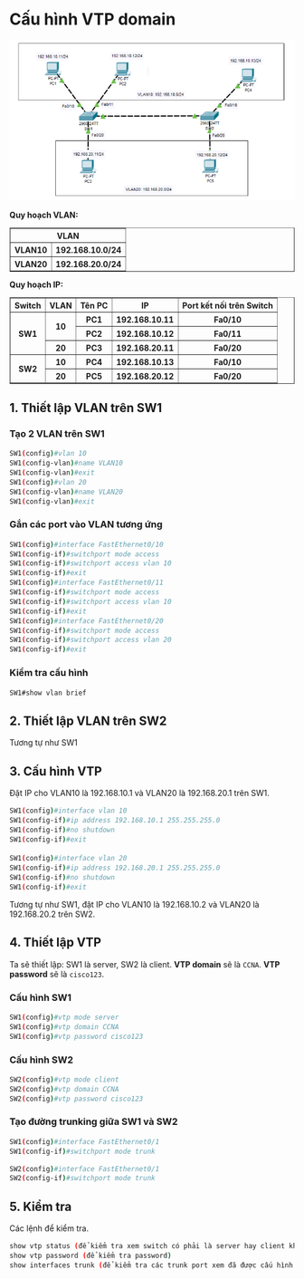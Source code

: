 # Cấu hình VTP domain

![VTP](../images/vtp_cisco.png)

**Quy hoạch VLAN:**

<table border="1">
    <tr>
        <th colspan="2" style="text-align:center;">VLAN</th>
    </tr>
    <tr>
        <th>VLAN10</th>
        <th>192.168.10.0/24 </th>
    </tr>
    <tr>
        <th>VLAN20</th>
        <th>192.168.20.0/24 </th>
    </tr>
</table>

**Quy hoạch IP:**

<table border="1">
  <tr>
    <th>Switch</th>
    <th>VLAN</th>
    <th>Tên PC</th>
    <th>IP</th>
    <th>Port kết nối trên Switch</th>
  </tr>
  <tr>
    <th rowspan="3" style="text-align:center;">SW1</th>
    <th rowspan="2" style="text-align:center;">10</th>
    <th>PC1</th>
    <th>192.168.10.11</th>
    <th>Fa0/10</th>
  </tr>
  <tr>
    <th>PC2</th>
    <th>192.168.10.12</th>
    <th>Fa0/11</th>
  </tr>
  <tr>
    <th style="text-align:center; vertical-align:middle;">20</th>
    <th>PC3</th>
    <th>192.168.20.11</th>
    <th>Fa0/20</th>
  </tr>
  <tr>
    <th rowspan="2" style="text-align:center;">SW2</th>
    <th style="text-align:center;">10</th>
    <th>PC4</th>
    <th>192.168.10.13</th>
    <th>Fa0/10</th>
  </tr>
    <tr>
        <th style="text-align:center;">20</th>
        <th>PC5</th>
        <th>192.168.20.12</th>
        <th>Fa0/20</th>
    </tr>
</table>

## 1. Thiết lập VLAN trên SW1

### Tạo 2 VLAN trên SW1

```bash
SW1(config)#vlan 10
SW1(config-vlan)#name VLAN10
SW1(config-vlan)#exit
SW1(config)#vlan 20
SW1(config-vlan)#name VLAN20
SW1(config-vlan)#exit
```

### Gắn các port vào VLAN tương ứng

```bash
SW1(config)#interface FastEthernet0/10
SW1(config-if)#switchport mode access
SW1(config-if)#switchport access vlan 10
SW1(config-if)#exit
SW1(config)#interface FastEthernet0/11
SW1(config-if)#switchport mode access
SW1(config-if)#switchport access vlan 10
SW1(config-if)#exit
SW1(config)#interface FastEthernet0/20
SW1(config-if)#switchport mode access
SW1(config-if)#switchport access vlan 20
SW1(config-if)#exit
```

### Kiểm tra cấu hình

```bash
SW1#show vlan brief
```

## 2. Thiết lập VLAN trên SW2

Tương tự như SW1

## 3. Cấu hình VTP

Đặt IP cho VLAN10 là 192.168.10.1 và VLAN20 là 192.168.20.1 trên SW1.

```bash
SW1(config)#interface vlan 10
SW1(config-if)#ip address 192.168.10.1 255.255.255.0
SW1(config-if)#no shutdown
SW1(config-if)#exit

SW1(config)#interface vlan 20
SW1(config-if)#ip address 192.168.20.1 255.255.255.0
SW1(config-if)#no shutdown
SW1(config-if)#exit
```

Tương tự như SW1, đặt IP cho VLAN10 là 192.168.10.2 và VLAN20 là 192.168.20.2 trên SW2.

## 4. Thiết lập VTP

Ta sẽ thiết lập: SW1 là server, SW2 là client. **VTP domain** sẽ là `CCNA`. **VTP password** sẽ là `cisco123`.

### Cấu hình SW1

```bash
SW1(config)#vtp mode server
SW1(config)#vtp domain CCNA
SW1(config)#vtp password cisco123
```

### Cấu hình SW2

```bash
SW2(config)#vtp mode client
SW2(config)#vtp domain CCNA
SW2(config)#vtp password cisco123
```

### Tạo đường trunking giữa SW1 và SW2

```bash
SW1(config)#interface FastEthernet0/1
SW1(config-if)#switchport mode trunk
```

```bash
SW2(config)#interface FastEthernet0/1
SW2(config-if)#switchport mode trunk
```

## 5. Kiểm tra

Các lệnh để kiểm tra.

```bash
show vtp status (để kiểm tra xem switch có phải là server hay client không)
show vtp password (để kiểm tra password)
show interfaces trunk (để kiểm tra các trunk port xem đã được cấu hình chưa)
```

